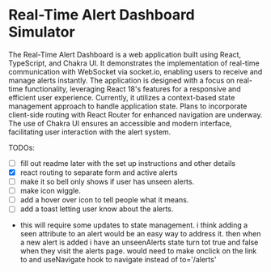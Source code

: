 # Real-Time Alert Dashboard Simulator

The Real-Time Alert Dashboard is a web application built using React, TypeScript, and Chakra UI. It demonstrates the implementation of real-time communication with WebSocket via socket.io, enabling users to receive and manage alerts instantly. The application is designed with a focus on real-time functionality, leveraging React 18's features for a responsive and efficient user experience. Currently, it utilizes a context-based state management approach to handle application state. Plans to incorporate client-side routing with React Router for enhanced navigation are underway. The use of Chakra UI ensures an accessible and modern interface, facilitating user interaction with the alert system.

TODOs:

- [ ] fill out readme later with the set up instructions and other details
- [x] react routing to separate form and active alerts
- [ ] make it so bell only shows if user has unseen alerts.
- [ ] make icon wiggle.
- [ ] add a hover over icon to tell people what it means.
- [ ] add a toast letting user know about the alerts.
- this will require some updates to state management. i think adding a seen attribute to an alert would be an easy way to address it. then when a new alert is added i have an unseenAlerts state turn tot true and false when they visit the alerts page. would need to make onclick on the link to and useNavigate hook to navigate instead of to='/alerts'
